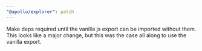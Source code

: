 ```yaml
---
"@apollo/explorer": patch
---
```


Make deps required until the vanilla js export can be imported without them. This looks like a major change, but this was the case all along to use the vanilla export.
